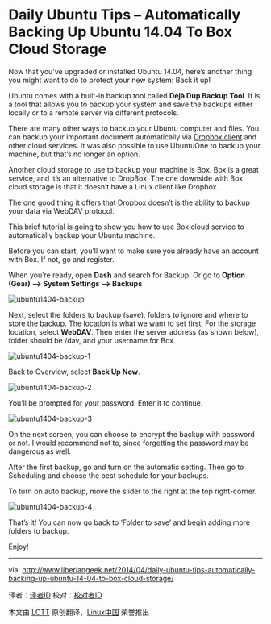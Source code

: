 Daily Ubuntu Tips – Automatically Backing Up Ubuntu 14.04 To Box Cloud Storage
================================================================================
Now that you’ve upgraded or installed Ubuntu 14.04, here’s another thing you might want to do to protect your new system: Back it up!

Ubuntu comes with a built-in backup tool called **Déjà Dup Backup Tool**. It is a tool that allows you to backup your system and save the backups either locally or to a remote server via different protocols.

There are many other ways to backup your Ubuntu computer and files. You can backup your important document automatically via [Dropbox client][1] and other cloud services. It was also possible to use UbuntuOne to backup your machine, but that’s no longer an option.

Another cloud storage to use to backup your machine is Box. Box is a great service, and it’s an alternative to DropBox. The one downside with Box cloud storage is that it doesn’t have a Linux client like Dropbox.

The one good thing it offers that Dropbox doesn’t is the ability to backup your data via WebDAV protocol.

This brief tutorial is going to show you how to use Box cloud service to automatically backup your Ubuntu machine.

Before you can start, you’ll want to make sure you already have an account with Box. If not, go and register.

When  you’re ready, open **Dash** and search for Backup. Or go to **Option (Gear) –> System Settings –> Backups**

![ubuntu1404-backup](http://www.liberiangeek.net/wp-content/uploads/2014/04/ubuntu1404backup.png)

Next, select the folders to backup (save), folders to ignore and where to store the backup. The location is what we want to set first. For the storage location, select **WebDAV**. Then enter the server address (as shown below), folder should be /dav, and your username for Box.

![ubuntu1404-backup-1](http://www.liberiangeek.net/wp-content/uploads/2014/04/ubuntu1404backup11.png)

Back to Overview, select **Back Up Now**.

![ubuntu1404-backup-2](http://www.liberiangeek.net/wp-content/uploads/2014/04/ubuntu1404backup2.png)

You’ll be prompted for your password. Enter it to continue.

![ubuntu1404-backup-3](http://www.liberiangeek.net/wp-content/uploads/2014/04/ubuntu1404backup3.png)

On the next screen, you can choose to encrypt the backup with password or not. I would recommend not to, since forgetting the password may be dangerous as well.

After the first backup, go and turn on the automatic setting. Then go to Scheduling and choose the best schedule for your backups.

To turn on auto backup, move the slider to the right at the top right-corner.

![ubuntu1404-backup-4](http://www.liberiangeek.net/wp-content/uploads/2014/04/ubuntu1404backup4.png)

That’s it! You can now go back to ‘Folder to save’ and begin adding more folders to backup.

Enjoy!

--------------------------------------------------------------------------------

via: http://www.liberiangeek.net/2014/04/daily-ubuntu-tips-automatically-backing-up-ubuntu-14-04-to-box-cloud-storage/

译者：[译者ID](https://github.com/译者ID) 校对：[校对者ID](https://github.com/校对者ID)

本文由 [LCTT](https://github.com/LCTT/TranslateProject) 原创翻译，[Linux中国](http://linux.cn/) 荣誉推出

[1]:http://www.liberiangeek.net/2014/04/daily-ubuntu-tips-get-dropbox-installed-in-ubuntu-14-04-trusty-tahr/